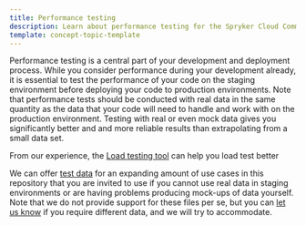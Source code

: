 ```yaml
---
title: Performance testing
description: Learn about performance testing for the Spryker Cloud Commerce OS
template: concept-topic-template
---
```


Performance testing is a central part of your development and deployment process. While you consider performance during your development already, it is essential to test the performance of your code on the staging environment before deploying your code to production environments. Note that performance tests should be conducted with real data in the same quantity as the data that your code will need to handle and work with on the production environment. Testing with real or even mock data gives you significantly better and and more reliable results than extrapolating from a small data set.

From our experience, the [Load testing tool](https://github.com/spryker-sdk/load-testing) can help you load test better  

We can offer [test data](https://drive.google.com/drive/folders/1QvwDp2wGz6C4aqGI1O9nK7G9Q_U8UUS-?usp=sharing) for an expanding amount of use cases in this repository that you are invited to use if you cannot use real data in staging environments or are having problems producing mock-ups of data yourself. Note that we do not provide support for these files per se, but you can [let us know](https://spryker.force.com/support/s/knowledge-center) if you require different data, and we will try to accommodate.